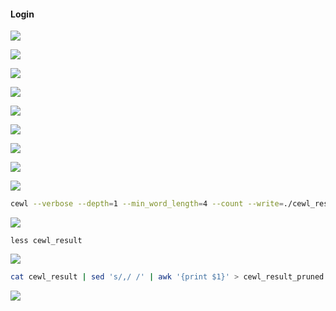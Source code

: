 #### Login

![](images/1.png)

![](images/2.png)

![](images/3.png)

![](images/4.png)

![](images/5.png)

![](images/6.png)

![](images/7.png)

![](images/8.png)

![](images/9.png)

```sh
cewl --verbose --depth=1 --min_word_length=4 --count --write=./cewl_result http://192.168.1.2/mutillidae/index.php?page=view-someones-blog.php
```

![](images/10.png)

```
less cewl_result
```

![](images/11.png)

```sh
cat cewl_result | sed 's/,/ /' | awk '{print $1}' > cewl_result_pruned
```

![](images/12.png)
